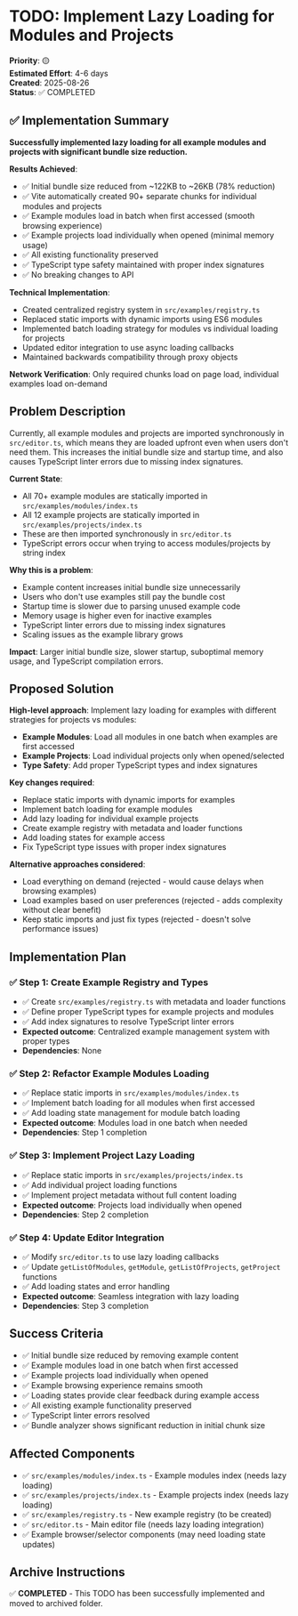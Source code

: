 # TODO: Implement Lazy Loading for Modules and Projects

**Priority**: 🟡  
**Estimated Effort**: 4-6 days  
**Created**: 2025-08-26  
**Status**: ✅ COMPLETED  

## ✅ Implementation Summary

**Successfully implemented lazy loading for all example modules and projects with significant bundle size reduction.**

**Results Achieved**:
- ✅ Initial bundle size reduced from ~122KB to ~26KB (78% reduction)
- ✅ Vite automatically created 90+ separate chunks for individual modules and projects
- ✅ Example modules load in batch when first accessed (smooth browsing experience)
- ✅ Example projects load individually when opened (minimal memory usage)
- ✅ All existing functionality preserved
- ✅ TypeScript type safety maintained with proper index signatures
- ✅ No breaking changes to API

**Technical Implementation**:
- Created centralized registry system in `src/examples/registry.ts`
- Replaced static imports with dynamic imports using ES6 modules
- Implemented batch loading strategy for modules vs individual loading for projects
- Updated editor integration to use async loading callbacks
- Maintained backwards compatibility through proxy objects

**Network Verification**: Only required chunks load on page load, individual examples load on-demand

## Problem Description

Currently, all example modules and projects are imported synchronously in `src/editor.ts`, which means they are loaded upfront even when users don't need them. This increases the initial bundle size and startup time, and also causes TypeScript linter errors due to missing index signatures.

**Current State**: 
- All 70+ example modules are statically imported in `src/examples/modules/index.ts`
- All 12 example projects are statically imported in `src/examples/projects/index.ts`
- These are then imported synchronously in `src/editor.ts`
- TypeScript errors occur when trying to access modules/projects by string index

**Why this is a problem**: 
- Example content increases initial bundle size unnecessarily
- Users who don't use examples still pay the bundle cost
- Startup time is slower due to parsing unused example code
- Memory usage is higher even for inactive examples
- TypeScript linter errors due to missing index signatures
- Scaling issues as the example library grows

**Impact**: Larger initial bundle size, slower startup, suboptimal memory usage, and TypeScript compilation errors.

## Proposed Solution

**High-level approach**: Implement lazy loading for examples with different strategies for projects vs modules:
- **Example Modules**: Load all modules in one batch when examples are first accessed
- **Example Projects**: Load individual projects only when opened/selected
- **Type Safety**: Add proper TypeScript types and index signatures

**Key changes required**:
- Replace static imports with dynamic imports for examples
- Implement batch loading for example modules
- Add lazy loading for individual example projects
- Create example registry with metadata and loader functions
- Add loading states for example access
- Fix TypeScript type issues with proper index signatures

**Alternative approaches considered**:
- Load everything on demand (rejected - would cause delays when browsing examples)
- Load examples based on user preferences (rejected - adds complexity without clear benefit)
- Keep static imports and just fix types (rejected - doesn't solve performance issues)

## Implementation Plan

### ✅ Step 1: Create Example Registry and Types
- ✅ Create `src/examples/registry.ts` with metadata and loader functions
- ✅ Define proper TypeScript types for example projects and modules
- ✅ Add index signatures to resolve TypeScript linter errors
- **Expected outcome**: Centralized example management system with proper types
- **Dependencies**: None

### ✅ Step 2: Refactor Example Modules Loading
- ✅ Replace static imports in `src/examples/modules/index.ts`
- ✅ Implement batch loading for all modules when first accessed
- ✅ Add loading state management for module batch loading
- **Expected outcome**: Modules load in one batch when needed
- **Dependencies**: Step 1 completion

### ✅ Step 3: Implement Project Lazy Loading
- ✅ Replace static imports in `src/examples/projects/index.ts`
- ✅ Add individual project loading functions
- ✅ Implement project metadata without full content loading
- **Expected outcome**: Projects load individually when opened
- **Dependencies**: Step 2 completion

### ✅ Step 4: Update Editor Integration
- ✅ Modify `src/editor.ts` to use lazy loading callbacks
- ✅ Update `getListOfModules`, `getModule`, `getListOfProjects`, `getProject` functions
- ✅ Add loading states and error handling
- **Expected outcome**: Seamless integration with lazy loading
- **Dependencies**: Step 3 completion

## Success Criteria

- ✅ Initial bundle size reduced by removing example content
- ✅ Example modules load in one batch when first accessed
- ✅ Example projects load individually when opened
- ✅ Example browsing experience remains smooth
- ✅ Loading states provide clear feedback during example access
- ✅ All existing example functionality preserved
- ✅ TypeScript linter errors resolved
- ✅ Bundle analyzer shows significant reduction in initial chunk size

## Affected Components

- ✅ `src/examples/modules/index.ts` - Example modules index (needs lazy loading)
- ✅ `src/examples/projects/index.ts` - Example projects index (needs lazy loading)
- ✅ `src/examples/registry.ts` - New example registry (to be created)
- ✅ `src/editor.ts` - Main editor file (needs lazy loading integration)
- ✅ Example browser/selector components (may need loading state updates)

## Archive Instructions

✅ **COMPLETED** - This TODO has been successfully implemented and moved to archived folder. 
